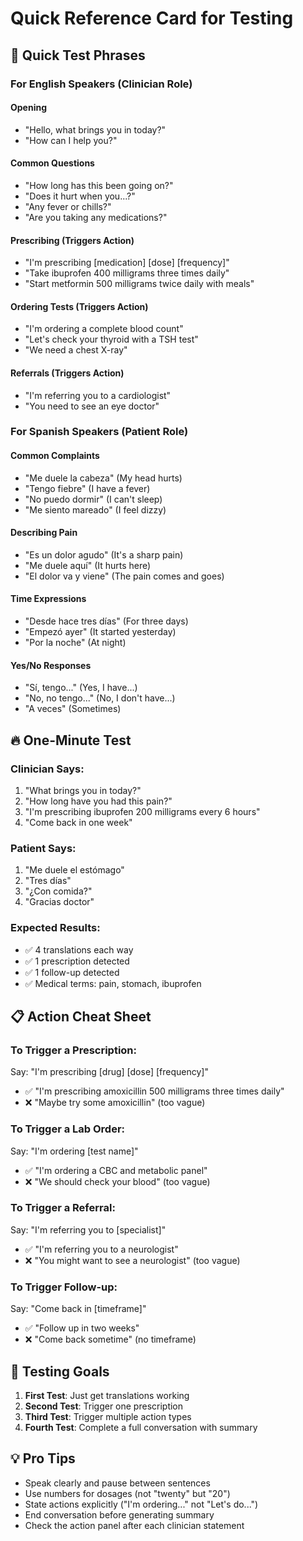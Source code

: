# Quick Reference Card for Testing

## 🚀 Quick Test Phrases

### For English Speakers (Clinician Role)

#### Opening
- "Hello, what brings you in today?"
- "How can I help you?"

#### Common Questions
- "How long has this been going on?"
- "Does it hurt when you...?"
- "Any fever or chills?"
- "Are you taking any medications?"

#### Prescribing (Triggers Action)
- "I'm prescribing [medication] [dose] [frequency]"
- "Take ibuprofen 400 milligrams three times daily"
- "Start metformin 500 milligrams twice daily with meals"

#### Ordering Tests (Triggers Action)
- "I'm ordering a complete blood count"
- "Let's check your thyroid with a TSH test"
- "We need a chest X-ray"

#### Referrals (Triggers Action)
- "I'm referring you to a cardiologist"
- "You need to see an eye doctor"

### For Spanish Speakers (Patient Role)

#### Common Complaints
- "Me duele la cabeza" (My head hurts)
- "Tengo fiebre" (I have a fever)
- "No puedo dormir" (I can't sleep)
- "Me siento mareado" (I feel dizzy)

#### Describing Pain
- "Es un dolor agudo" (It's a sharp pain)
- "Me duele aquí" (It hurts here)
- "El dolor va y viene" (The pain comes and goes)

#### Time Expressions
- "Desde hace tres días" (For three days)
- "Empezó ayer" (It started yesterday)
- "Por la noche" (At night)

#### Yes/No Responses
- "Sí, tengo..." (Yes, I have...)
- "No, no tengo..." (No, I don't have...)
- "A veces" (Sometimes)

## 🔥 One-Minute Test

### Clinician Says:
1. "What brings you in today?"
2. "How long have you had this pain?"
3. "I'm prescribing ibuprofen 200 milligrams every 6 hours"
4. "Come back in one week"

### Patient Says:
1. "Me duele el estómago"
2. "Tres días"
3. "¿Con comida?"
4. "Gracias doctor"

### Expected Results:
- ✅ 4 translations each way
- ✅ 1 prescription detected
- ✅ 1 follow-up detected
- ✅ Medical terms: pain, stomach, ibuprofen

## 📋 Action Cheat Sheet

### To Trigger a Prescription:
Say: "I'm prescribing [drug] [dose] [frequency]"
- ✅ "I'm prescribing amoxicillin 500 milligrams three times daily"
- ❌ "Maybe try some amoxicillin" (too vague)

### To Trigger a Lab Order:
Say: "I'm ordering [test name]"
- ✅ "I'm ordering a CBC and metabolic panel"
- ❌ "We should check your blood" (too vague)

### To Trigger a Referral:
Say: "I'm referring you to [specialist]"
- ✅ "I'm referring you to a neurologist"
- ❌ "You might want to see a neurologist" (too vague)

### To Trigger Follow-up:
Say: "Come back in [timeframe]"
- ✅ "Follow up in two weeks"
- ❌ "Come back sometime" (no timeframe)

## 🎯 Testing Goals

1. **First Test**: Just get translations working
2. **Second Test**: Trigger one prescription
3. **Third Test**: Trigger multiple action types
4. **Fourth Test**: Complete a full conversation with summary

## 💡 Pro Tips

- Speak clearly and pause between sentences
- Use numbers for dosages (not "twenty" but "20")
- State actions explicitly ("I'm ordering..." not "Let's do...")
- End conversation before generating summary
- Check the action panel after each clinician statement